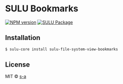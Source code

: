 # SULU Bookmarks
[![NPM version][npm-image]][npm-url]
[![SULU Package][sulu-package-image]][sulu-package-url]  
 
## Installation

```sh
$ sulu-core install sulu-file-system-view-bookmarks
```

## License

MIT © [s-a](https://github.com/s-a)


[npm-image]: https://badge.fury.io/js/sulu-file-system-view-bookmarks.svg
[npm-url]: https://npmjs.org/package/sulu-file-system-view-bookmarks
[sulu-package-url]: https://github.com/sulu-one/sulu
[sulu-package-image]: https://img.shields.io/badge/SULU-package-orange.svg
[sulu-home-url]: https://github.com/sulu-one/sulu/
